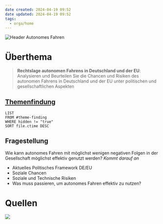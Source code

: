 ```yaml
---
date created: 2024-04-19 09:52
date updated: 2024-04-19 09:52
tags:
  - orga/home
---
```


![Header Autonomes Fahren](ObsidianHeaderAutonomousDriving.png)

# Überthema

> **Rechtslage autonomen Fahrens in Deutschland und der EU**: Analysieren und Beurteilen Sie die Chancen und Risiken des autonomen Fahrens in Deutschland und der EU unter politischen und gesellschaftlichen Aspekten

## [Themenfindung](Themenfindung.md)
```dataview
LIST
FROM #theme-finding
WHERE hidden != "true"
SORT file.ctime DESC
```

## Fragestellung
Wie kann autonomes Fahren mit möglichst wenigen negativen Folgen in der Gesellschaft möglichst effektiv genutzt werden?
_Kommt darauf an_

- Aktuelles Politisches Framework DE/EU
- Soziale Chancen
- Soziale und Technische Risiken
- Was muss passieren, um autonomes Fahren effektiv zu nutzen?

# Quellen
![](Quellen)

